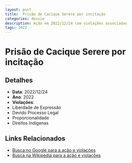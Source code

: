 ```yaml
---
layout: post
title:  Prisão de Cacique Serere por incitação
categories: dossie
description: Ação em 2022/12/24 com violações associadas
tags: 2022
---
```


# Prisão de Cacique Serere por incitação

## Detalhes
- **Data**: 2022/12/24
- **Ano**: 2022
- **Violações**:
- Liberdade de Expressão
- Devido Processo Legal
- Proporcionalidade
- Direitos Indígenas

## Links Relacionados
- [Busca no Google para a ação e violações](https://www.google.com/search?q=%22Alexandre%20de%20Moraes%22%20Pris%C3%A3o%20de%20Cacique%20Serere%20por%20incita%C3%A7%C3%A3o%20Liberdade%20de%20Express%C3%A3o%20Devido%20Processo%20Legal%20Proporcionalidade%20Direitos%20Ind%C3%ADgenas%202022)
- [Busca na Wikipedia para a ação e violações](https://en.wikipedia.org/w/index.php?search=%22Alexandre%20de%20Moraes%22%20Pris%C3%A3o%20de%20Cacique%20Serere%20por%20incita%C3%A7%C3%A3o%20Liberdade%20de%20Express%C3%A3o%20Devido%20Processo%20Legal%20Proporcionalidade%20Direitos%20Ind%C3%ADgenas%202022)
